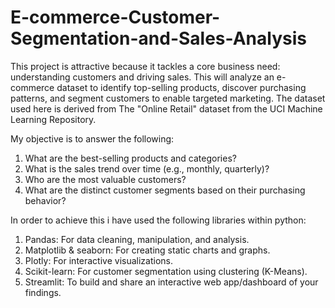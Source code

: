 # E-commerce-Customer-Segmentation-and-Sales-Analysis

This project is attractive because it tackles a core business need: understanding customers and driving sales. This will analyze an e-commerce dataset to identify top-selling products, discover purchasing patterns, and segment customers to enable targeted marketing. The dataset used here is derived from The "Online Retail" dataset from the UCI Machine Learning Repository.

My objective is to answer the following:
1. What are the best-selling products and categories?
2. What is the sales trend over time (e.g., monthly, quarterly)?
3. Who are the most valuable customers?
4. What are the distinct customer segments based on their purchasing behavior?

In order to achieve this i have used the following libraries within python:
1. Pandas: For data cleaning, manipulation, and analysis.
2. Matplotlib & seaborn: For creating static charts and graphs.
3. Plotly: For interactive visualizations.
4. Scikit-learn: For customer segmentation using clustering (K-Means).
5. Streamlit: To build and share an interactive web app/dashboard of your findings.
